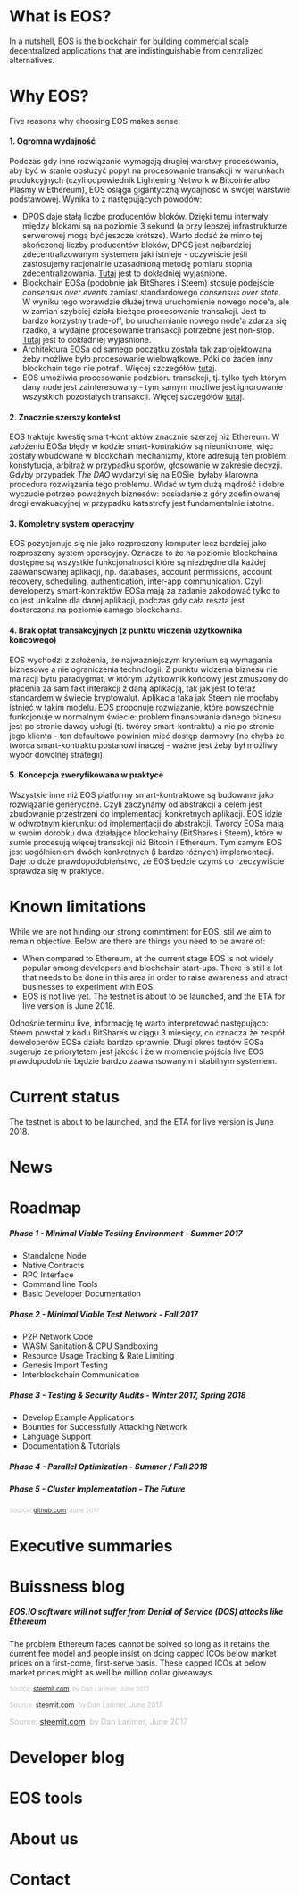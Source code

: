 # What is EOS?

In a nutshell, EOS is the blockchain for building commercial scale decentralized applications that are indistinguishable from centralized alternatives.

# Why EOS?

Five reasons why choosing EOS makes sense:

#### 1. Ogromna wydajność

Podczas gdy inne rozwiązanie wymagają drugiej warstwy procesowania, aby być w stanie obsłużyć popyt na procesowanie transakcji w warunkach produkcyjnych (czyli odpowiednik Lightening Network w Bitcoinie albo Plasmy w Ethereum), EOS osiąga gigantyczną wydajność w swojej warstwie podstawowej. Wynika to z następujących powodów:

* DPOS daje stałą liczbę producentów bloków. Dzięki temu interwały między blokami są na poziomie 3 sekund (a przy lepszej infrastrukturze serwerowej mogą być jeszcze krótsze). Warto dodać że mimo tej skończonej liczby producentów bloków, DPOS jest najbardziej zdecentralizowanym systemem jaki istnieje - oczywiście jeśli zastosujemy racjonalnie uzasadnioną metodę pomiaru stopnia zdecentralizowania. [Tutaj](http://bytemaster.github.io/article/2015/01/13/Decentralization-of-Nxt-vs-BitShares/) jest to dokładniej wyjaśnione.
* Blockchain EOSa (podobnie jak BitShares i Steem) stosuje podejście *consensus over events* zamiast standardowego *consensus over state*. W wyniku tego wprawdzie dłużej trwa uruchomienie nowego node'a, ale w zamian szybciej działa bieżące procesowanie transakcji. Jest to bardzo korzystny trade-off, bo uruchamianie nowego node'a zdarza się rzadko, a wydajne procesowanie transakcji potrzebne jest non-stop. [Tutaj](https://steemit.com/eos/@iang/the-message-is-the-medium) jest to dokładniej wyjaśnione.
* Architektura EOSa od samego początku została tak zaprojektowana żeby możliwe było procesowanie wielowątkowe. Póki co żaden inny blockchain tego nie potrafi. Więcej szczegółów [tutaj](https://github.com/EOSIO/Documentation/blob/master/TechnicalWhitePaper.md#deterministic-parallel-execution-of-applications).
* EOS umożliwia procesowanie podzbioru transakcji, tj. tylko tych którymi dany node jest zainteresowany - tym samym możliwe jest ignorowanie wszystkich pozostałych transakcji. Więcej szczegółów [tutaj](https://github.com/EOSIO/Documentation/blob/master/TechnicalWhitePaper.md#partial-evaluation-of-blockchain-state).

#### 2. Znacznie szerszy kontekst

EOS traktuje kwestię smart-kontraktów znacznie szerzej niż Ethereum. W założeniu EOSa błędy w kodzie smart-kontraktów są nieuniknione, więc zostały wbudowane w blockchain mechanizmy, które adresują ten problem: konstytucja, arbitraż w przypadku sporów, głosowanie w zakresie decyzji. Gdyby przypadek *The DAO* wydarzył się na EOSie, byłaby klarowna procedura rozwiązania tego problemu. Widać w tym dużą mądrość i dobre wyczucie potrzeb poważnych biznesów: posiadanie z góry zdefiniowanej drogi ewakuacyjnej w przypadku katastrofy jest fundamentalnie istotne.

#### 3. Kompletny system operacyjny

EOS pozycjonuje się nie jako rozproszony komputer lecz bardziej jako rozproszony system operacyjny. Oznacza to że na poziomie blockchaina dostępne są wszystkie funkcjonalności które są niezbędne dla każdej zaawansowanej aplikacji, np. databases, account permissions, account recovery, scheduling, authentication, inter-app communication. Czyli developerzy smart-kontraktów EOSa mają za zadanie zakodować tylko to co jest unikalne dla danej aplikacji, podczas gdy cała reszta jest dostarczona na poziomie samego blockchaina.

#### 4. Brak opłat transakcyjnych (z punktu widzenia użytkownika końcowego)

EOS wychodzi z założenia, że najważniejszym kryterium są wymagania biznesowe a nie ograniczenia technologii. Z punktu widzenia biznesu nie ma racji bytu paradygmat, w którym użytkownik końcowy jest zmuszony do płacenia za sam fakt interakcji z daną aplikacją, tak jak jest to teraz standardem w świecie kryptowalut. Aplikacja taka jak Steem nie mogłaby istnieć w takim modelu. EOS proponuje rozwiązanie, które powszechnie funkcjonuje w normalnym świecie: problem finansowania danego biznesu jest po stronie dawcy usługi (tj. twórcy smart-kontraktu) a nie po stronie jego klienta - ten defaultowo powinien mieć dostęp darmowy (no chyba że twórca smart-kontraktu postanowi inaczej - ważne jest żeby był możliwy wybór dowolnej strategii).

#### 5. Koncepcja zweryfikowana w praktyce

Wszystkie inne niż EOS platformy smart-kontraktowe są budowane jako rozwiązanie generyczne. Czyli zaczynamy od abstrakcji a celem jest zbudowanie przestrzeni do implementacji konkretnych aplikacji. EOS idzie w odwrotnym kierunku: od implementacji do abstrakcji. Twórcy EOSa mają w swoim dorobku dwa działające blockchainy (BitShares i Steem), które w sumie procesują więcej transakcji niż Bitcoin i Ethereum. Tym samym EOS jest uogólnieniem dwóch konkretnych (i bardzo różnych) implementacji. Daje to duże prawdopodobieństwo, że EOS będzie czymś co rzeczywiście sprawdza się w praktyce.

# Known limitations

While we are not hinding our strong commtiment for EOS, stil we aim to remain objective. Below are there are things you need to be aware of:

* When compared to Ethereum, at the current stage EOS is not widely popular among developers and blochchain start-ups. There is still a lot that needs to be done in this area in order to raise awareness and atract businesses to experiment with EOS. 
* EOS is not live yet. The testnet is about to be launched, and the ETA for live version is June 2018.

Odnośnie terminu live, informację tę warto interpretować następująco: Steem powstał z kodu BitShares w ciągu 3 miesięcy, co oznacza że zespół deweloperów EOSa działa bardzo sprawnie. Długi okres testów EOSa sugeruje że priorytetem jest jakość i że w momencie pójścia live EOS prawdopodobnie będzie bardzo zaawansowanym i stabilnym systemem. 

# Current status

The testnet is about to be launched, and the ETA for live version is June 2018.

# News



# Roadmap

##### Phase 1 - Minimal Viable Testing Environment - Summer 2017

- Standalone Node
- Native Contracts
- RPC Interface
- Command line Tools
- Basic Developer Documentation

##### Phase 2 - Minimal Viable Test Network - Fall 2017

- P2P Network Code
- WASM Sanitation & CPU Sandboxing
- Resource Usage Tracking & Rate Limiting
- Genesis Import Testing
- Interblockchain Communication

##### Phase 3 - Testing & Security Audits - Winter 2017, Spring 2018

- Develop Example Applications
- Bounties for Successfully Attacking Network
- Language Support
- Documentation & Tutorials

##### Phase 4 - Parallel Optimization - Summer / Fall 2018

##### Phase 5 - Cluster Implementation - The Future

<span style="color:silver;font-size:11px">Source: [github.com](https://github.com/EOSIO/Documentation/blob/master/Roadmap.md), June 2017</span>

# Executive summaries



# Buissness blog

##### EOS.IO software will not suffer from Denial of Service (DOS) attacks like Ethereum

The problem Ethereum faces cannot be solved so long as it retains the current fee model and people insist on doing capped ICOs below market prices on a first-come, first-serve basis. These capped ICOs at below market prices might as well be million dollar giveaways.

<span style="color:silver;font-size:11px">Source: [steemit.com](https://steemit.com/eos/@dantheman/eos-io-software-will-not-suffer-from-denial-of-service-dos-attacks-like-ethereum), by Dan Larimer, June 2017</span>

<span style="color:silver;font-size:12px">Source: [steemit.com](https://steemit.com/eos/@dantheman/eos-io-software-will-not-suffer-from-denial-of-service-dos-attacks-like-ethereum), by Dan Larimer, June 2017</span>

<span style="color:silver;">Source: [steemit.com](https://steemit.com/eos/@dantheman/eos-io-software-will-not-suffer-from-denial-of-service-dos-attacks-like-ethereum), by Dan Larimer, June 2017</span>



# Developer blog



# EOS tools



# About us



# Contact

